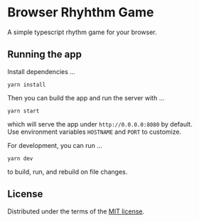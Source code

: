 # Browser Rhyhthm Game
A simple typescript rhythm game for your browser.

## Running the app
Install dependencies ...
```
yarn install
```

Then you can build the app and run the server with ...
```
yarn start
```
which will serve the app under `http://0.0.0.0:8080` by default.  
Use environment variables `HOSTNAME` and `PORT` to customize.

For development, you can run ...
```
yarn dev
```
to build, run, and rebuild on file changes.

## License
Distributed under the terms of the [MIT license].

[MIT license]: ./LICENSE
